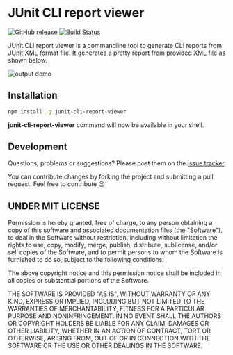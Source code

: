 JUnit CLI report viewer
========
[![GitHub release](https://img.shields.io/github/release/amalfra/junit-cli-report-viewer.svg)](https://github.com/amalfra/junit-cli-report-viewer/releases)
[![Build Status](https://travis-ci.org/amalfra/junit-cli-report-viewer.svg?branch=master)](https://travis-ci.org/amalfra/junit-cli-report-viewer)

JUnit CLI report viewer is a commandline tool to generate CLI reports from JUnit XML format file. It generates a pretty report from provided XML file as shown below.

![output demo](https://raw.githubusercontent.com/amalfra/junit-cli-report-viewer/master/.images/output-demo.png)

## Installation
```sh
npm install -g junit-cli-report-viewer
```
**junit-cli-report-viewer** command will now be available in your shell.

## Development
Questions, problems or suggestions? Please post them on the [issue tracker](https://github.com/amalfra/junit-cli-report-viewer/issues).

You can contribute changes by forking the project and submitting a pull request. Feel free to contribute :heart_eyes:

## UNDER MIT LICENSE
Permission is hereby granted, free of charge, to any person obtaining a copy of this software and associated documentation files (the "Software"), to deal in the Software without restriction, including without limitation the rights to use, copy, modify, merge, publish, distribute, sublicense, and/or sell copies of the Software, and to permit persons to whom the Software is furnished to do so, subject to the following conditions:

The above copyright notice and this permission notice shall be included in all copies or substantial portions of the Software.

THE SOFTWARE IS PROVIDED "AS IS", WITHOUT WARRANTY OF ANY KIND, EXPRESS OR IMPLIED, INCLUDING BUT NOT LIMITED TO THE WARRANTIES OF MERCHANTABILITY, FITNESS FOR A PARTICULAR PURPOSE AND NONINFRINGEMENT. IN NO EVENT SHALL THE AUTHORS OR COPYRIGHT HOLDERS BE LIABLE FOR ANY CLAIM, DAMAGES OR OTHER LIABILITY, WHETHER IN AN ACTION OF CONTRACT, TORT OR OTHERWISE, ARISING FROM, OUT OF OR IN CONNECTION WITH THE SOFTWARE OR THE USE OR OTHER DEALINGS IN THE SOFTWARE.
